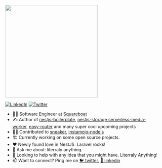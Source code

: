 <img src="https://media.giphy.com/media/mW05nwEyXLP0Y/giphy.gif" width="300">

<p>
<a href="https://linkedin.com/in/vinayak-sarawagi">
<img src="https://img.shields.io/badge/-LinkedIn-%233781da" alt="LinkedIn"/></a> 
<a href="https://twitter.com/vinayak2506">
<img src="https://img.shields.io/badge/-Twitter-%231DA1F2" alt="Twitter" /></a> 
<!-- <a href="https://www.instagram.com/timoliver">
<img src="https://www.instagram.com/vinayak2506/" alt="Instagram" /></a>  -->
</p>

- 🧑‍💻 Software Engineer at [Squareboat](https://github.com/squareboat)
- ✍️ Author of [nestjs-boilerplate](https://github.com/squareboat/nestjs-boilerplate), [nestjs-storage](https://github.com/squareboat/nestjs-storage),[serverless-media-worker](https://github.com/squareboat/serverless-media-worker), [easy-router](https://github.com/vinayak25/easy-router) and many super cool upcoming projects
- 🧑‍🏭 Contributed to [sneaker](https://github.com/squareboat/sneaker), [instamojo-nodejs](https://github.com/Instamojo/instamojo-nodejs)
- 🏗️ Currently working on some open source projects.
- ❤️ Newly found love in NestJS. Laravel rocks!
- 💬 Ask me about: literraly anything.
- 🤔 Looking to help with any idea that you might have. Literraly Anything!
- 📫 Want to connect? Ping me on [🐦 twitter](https://twitter.com/vinayak2506), [💼 linkedin](https://linkedin.com/in/vinayak-sarawagi)
